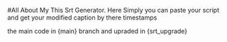 #All About My This Srt Generator.
Here Simply you can paste your script and get your modified caption by there timestamps


the main code in {main} branch and upraded in {srt_upgrade}